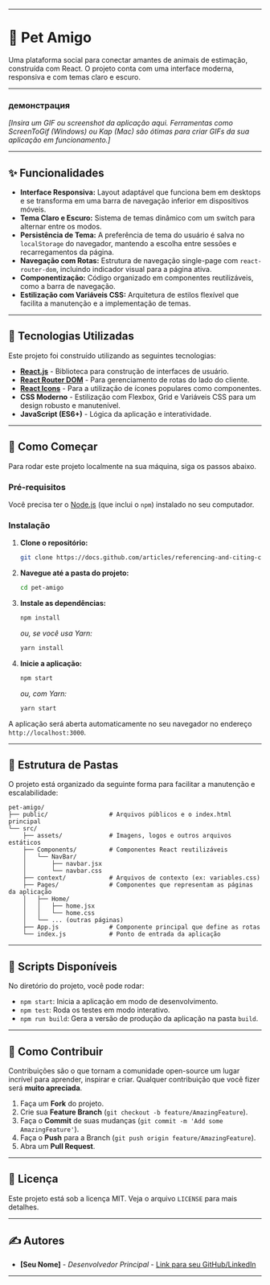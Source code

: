 -----

# 🐾 Pet Amigo

Uma plataforma social para conectar amantes de animais de estimação, construída com React. O projeto conta com uma interface moderna, responsiva e com temas claro e escuro.

-----

### демонстрация

*[Insira um GIF ou screenshot da aplicação aqui. Ferramentas como ScreenToGif (Windows) ou Kap (Mac) são ótimas para criar GIFs da sua aplicação em funcionamento.]*

-----

## ✨ Funcionalidades

  - **Interface Responsiva:** Layout adaptável que funciona bem em desktops e se transforma em uma barra de navegação inferior em dispositivos móveis.
  - **Tema Claro e Escuro:** Sistema de temas dinâmico com um switch para alternar entre os modos.
  - **Persistência de Tema:** A preferência de tema do usuário é salva no `localStorage` do navegador, mantendo a escolha entre sessões e recarregamentos da página.
  - **Navegação com Rotas:** Estrutura de navegação single-page com `react-router-dom`, incluindo indicador visual para a página ativa.
  - **Componentização:** Código organizado em componentes reutilizáveis, como a barra de navegação.
  - **Estilização com Variáveis CSS:** Arquitetura de estilos flexível que facilita a manutenção e a implementação de temas.

-----

## 🚀 Tecnologias Utilizadas

Este projeto foi construído utilizando as seguintes tecnologias:

  - [**React.js**](https://reactjs.org/) - Biblioteca para construção de interfaces de usuário.
  - [**React Router DOM**](https://reactrouter.com/) - Para gerenciamento de rotas do lado do cliente.
  - [**React Icons**](https://react-icons.github.io/react-icons/) - Para a utilização de ícones populares como componentes.
  - **CSS Moderno** - Estilização com Flexbox, Grid e Variáveis CSS para um design robusto e manutenível.
  - **JavaScript (ES6+)** - Lógica da aplicação e interatividade.

-----

## 🏁 Como Começar

Para rodar este projeto localmente na sua máquina, siga os passos abaixo.

### Pré-requisitos

Você precisa ter o [Node.js](https://nodejs.org/) (que inclui o `npm`) instalado no seu computador.

### Instalação

1.  **Clone o repositório:**

    ```bash
    git clone https://docs.github.com/articles/referencing-and-citing-content
    ```

2.  **Navegue até a pasta do projeto:**

    ```bash
    cd pet-amigo 
    ```

3.  **Instale as dependências:**

    ```bash
    npm install
    ```

    *ou, se você usa Yarn:*

    ```bash
    yarn install
    ```

4.  **Inicie a aplicação:**

    ```bash
    npm start
    ```

    *ou, com Yarn:*

    ```bash
    yarn start
    ```

A aplicação será aberta automaticamente no seu navegador no endereço `http://localhost:3000`.

-----

## 📁 Estrutura de Pastas

O projeto está organizado da seguinte forma para facilitar a manutenção e escalabilidade:

```
pet-amigo/
├── public/                 # Arquivos públicos e o index.html principal
└── src/
    ├── assets/             # Imagens, logos e outros arquivos estáticos
    ├── Components/         # Componentes React reutilizáveis
    │   └── NavBar/
    │       ├── navbar.jsx
    │       └── navbar.css
    ├── context/            # Arquivos de contexto (ex: variables.css)
    ├── Pages/              # Componentes que representam as páginas da aplicação
    │   ├── Home/
    │   │   ├── home.jsx
    │   │   └── home.css
    │   └── ... (outras páginas)
    ├── App.js              # Componente principal que define as rotas
    └── index.js            # Ponto de entrada da aplicação
```

-----

## 📜 Scripts Disponíveis

No diretório do projeto, você pode rodar:

  - `npm start`: Inicia a aplicação em modo de desenvolvimento.
  - `npm test`: Roda os testes em modo interativo.
  - `npm run build`: Gera a versão de produção da aplicação na pasta `build`.

-----

## 🤝 Como Contribuir

Contribuições são o que tornam a comunidade open-source um lugar incrível para aprender, inspirar e criar. Qualquer contribuição que você fizer será **muito apreciada**.

1.  Faça um **Fork** do projeto.
2.  Crie sua **Feature Branch** (`git checkout -b feature/AmazingFeature`).
3.  Faça o **Commit** de suas mudanças (`git commit -m 'Add some AmazingFeature'`).
4.  Faça o **Push** para a Branch (`git push origin feature/AmazingFeature`).
5.  Abra um **Pull Request**.

-----

## 📝 Licença

Este projeto está sob a licença MIT. Veja o arquivo `LICENSE` para mais detalhes.

-----

## ✍️ Autores

  - **[Seu Nome]** - *Desenvolvedor Principal* - [Link para seu GitHub/LinkedIn](https://www.google.com/search?q=URL_DO_SEU_PERFIL)

-----
